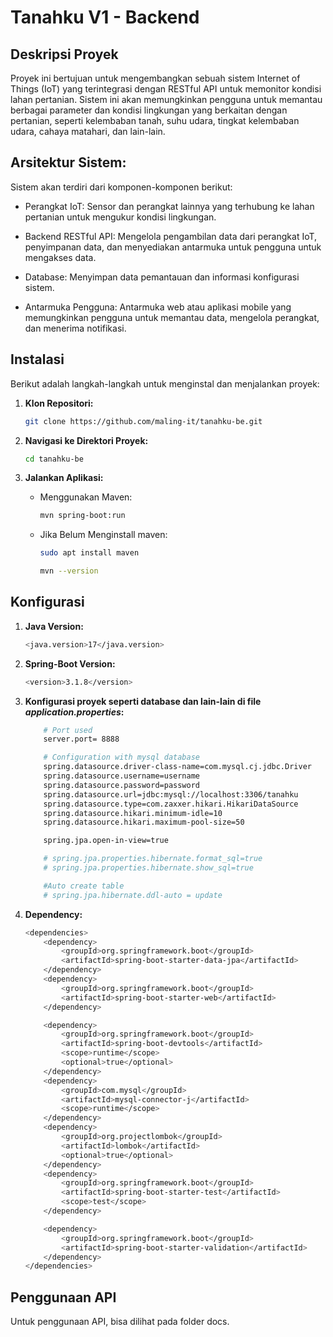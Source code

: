 # Tanahku V1 - Backend

## Deskripsi Proyek

Proyek ini bertujuan untuk mengembangkan sebuah sistem Internet of Things (IoT) yang terintegrasi dengan RESTful API untuk memonitor kondisi lahan pertanian. Sistem ini akan memungkinkan pengguna untuk memantau berbagai parameter dan kondisi lingkungan yang berkaitan dengan pertanian, seperti kelembaban tanah, suhu udara, tingkat kelembaban udara, cahaya matahari, dan lain-lain.

## Arsitektur Sistem:

Sistem akan terdiri dari komponen-komponen berikut:

- Perangkat IoT: Sensor dan perangkat lainnya yang terhubung ke lahan pertanian untuk mengukur kondisi lingkungan.

- Backend RESTful API: Mengelola pengambilan data dari perangkat IoT, penyimpanan data, dan menyediakan antarmuka untuk pengguna untuk mengakses data.

- Database: Menyimpan data pemantauan dan informasi konfigurasi sistem.

- Antarmuka Pengguna: Antarmuka web atau aplikasi mobile yang memungkinkan pengguna untuk memantau data, mengelola perangkat, dan menerima notifikasi.

## Instalasi

Berikut adalah langkah-langkah untuk menginstal dan menjalankan proyek:

1. **Klon Repositori:**
    ```bash
    git clone https://github.com/maling-it/tanahku-be.git
    ```

2. **Navigasi ke Direktori Proyek:**
    ```bash
    cd tanahku-be
    ```
3. **Jalankan Aplikasi:**
    - Menggunakan Maven:
      ```bash
      mvn spring-boot:run
      ```

    - Jika Belum Menginstall maven:
      ```bash
      sudo apt install maven
      ```
      ```bash
      mvn --version
      ```

## Konfigurasi
1. **Java Version:**
    ```bash
    <java.version>17</java.version>
    ```
2. **Spring-Boot Version:**
    ```bash
    <version>3.1.8</version>
    ```
3. **Konfigurasi proyek seperti database dan lain-lain di file *application.properties*:**
    ```bash
		# Port used
		server.port= 8888

		# Configuration with mysql database
		spring.datasource.driver-class-name=com.mysql.cj.jdbc.Driver
		spring.datasource.username=username
		spring.datasource.password=password
		spring.datasource.url=jdbc:mysql://localhost:3306/tanahku
		spring.datasource.type=com.zaxxer.hikari.HikariDataSource
		spring.datasource.hikari.minimum-idle=10
		spring.datasource.hikari.maximum-pool-size=50

		spring.jpa.open-in-view=true

		# spring.jpa.properties.hibernate.format_sql=true
		# spring.jpa.properties.hibernate.show_sql=true

		#Auto create table
		# spring.jpa.hibernate.ddl-auto = update
    ```

4. **Dependency:**
    ```bash
    <dependencies>
		<dependency>
			<groupId>org.springframework.boot</groupId>
			<artifactId>spring-boot-starter-data-jpa</artifactId>
		</dependency>
		<dependency>
			<groupId>org.springframework.boot</groupId>
			<artifactId>spring-boot-starter-web</artifactId>
		</dependency>

		<dependency>
			<groupId>org.springframework.boot</groupId>
			<artifactId>spring-boot-devtools</artifactId>
			<scope>runtime</scope>
			<optional>true</optional>
		</dependency>
		<dependency>
			<groupId>com.mysql</groupId>
			<artifactId>mysql-connector-j</artifactId>
			<scope>runtime</scope>
		</dependency>
		<dependency>
			<groupId>org.projectlombok</groupId>
			<artifactId>lombok</artifactId>
			<optional>true</optional>
		</dependency>
		<dependency>
			<groupId>org.springframework.boot</groupId>
			<artifactId>spring-boot-starter-test</artifactId>
			<scope>test</scope>
		</dependency>

		<dependency>
			<groupId>org.springframework.boot</groupId>
			<artifactId>spring-boot-starter-validation</artifactId>
		</dependency>
	</dependencies>
    ```

## Penggunaan API

Untuk penggunaan API, bisa dilihat pada folder docs.


